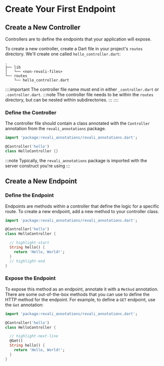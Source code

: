 # Create Your First Endpoint

## Create a New Controller

Controllers are to define the endpoints that your application will expose.

To create a new controller, create a Dart file in your project's `routes` directory. We'll create one called `hello_controller.dart`:

```tree
.
├── lib
│   └── <non-revali-files>
└── routes
    └── hello_controller.dart
```

::::important
The controller file name must end in either `_controller.dart` or `.controller.dart`.
:::note
The controller file needs to be within the `routes` directory, but can be nested within subdirectories.
:::
::::

### Define the Controller

The controller file should contain a class annotated with the `Controller` annotation from the `revali_annotations` package.

```dart title="routes/hello_controller.dart"
import 'package:revali_annotations/revali_annotations.dart';

@Controller('hello')
class HelloController {}
```

:::note
Typically, the `revali_annotations` package is imported with the server construct you're using
:::

## Create a New Endpoint

### Define the Endpoint

Endpoints are methods within a controller that define the logic for a specific route. To create a new endpoint, add a new method to your controller class.

```dart title="routes/hello_controller.dart"
import 'package:revali_annotations/revali_annotations.dart';

@Controller('hello')
class HelloController {

  // highlight-start
  String hello() {
    return 'Hello, World!';
  }
  // highlight-end
}
```

### Expose the Endpoint

To expose this method as an endpoint, annotate it with a `Method` annotation. There are some out-of-the-box methods that you can use to define the HTTP method for the endpoint. For example, to define a `GET` endpoint, use the `Get` annotation:

```dart title="routes/hello_controller.dart"
import 'package:revali_annotations/revali_annotations.dart';

@Controller('hello')
class HelloController {

  // highlight-next-line
  @Get()
  String hello() {
    return 'Hello, World!';
  }
}
```
